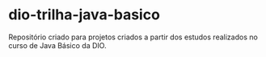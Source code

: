 # dio-trilha-java-basico
Repositório criado para projetos criados a partir dos estudos realizados no curso de Java Básico da DIO.
